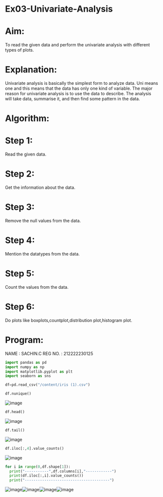 # Ex03-Univariate-Analysis
# Aim:
To read the given data and perform the univariate analysis with different types of plots.

# Explanation:
Univariate analysis is basically the simplest form to analyze data. Uni means one and this means that the data has only one kind of variable. The major reason for univariate analysis is to use the data to describe. The analysis will take data, summarise it, and then find some pattern in the data.

# Algorithm:
# Step 1:
Read the given data.

# Step 2:
Get the information about the data.

# Step 3:
Remove the null values from the data.

# Step 4:
Mention the datatypes from the data.

# Step 5:
Count the values from the data.

# Step 6:
Do plots like boxplots,countplot,distribution plot,histogram plot.

# Program:
NAME : SACHIN.C
REG NO. : 212222230125
```python
import pandas as pd
import numpy as np
import matplotlib.pyplot as plt
import seaborn as sns

df=pd.read_csv("/content/iris (1).csv")

df.nunique()
```
![image](https://github.com/Sachin-vlr/Ex03-Univariate-Analysis/assets/113497666/35035f11-6b37-4fa4-8c92-7c0f57ad8cb2)

```python
df.head()
```
![image](https://github.com/Sachin-vlr/Ex03-Univariate-Analysis/assets/113497666/b8a8fa97-c8e0-44af-93b8-1ba992f1c31d)

```python
df.tail()
```
![image](https://github.com/Sachin-vlr/Ex03-Univariate-Analysis/assets/113497666/5150482b-4c52-42b5-8863-77b1a0d57e80)

```python
df.iloc[:,4].value_counts()
```
![image](https://github.com/Sachin-vlr/Ex03-Univariate-Analysis/assets/113497666/7a22bb4e-9a1f-4a23-a2b2-32a067a5e5ae)

```python
for i in range(0,df.shape[1]):
  print("-----------",df.columns[i],"------------")
  print(df.iloc[:,i].value_counts())
  print("---------------------------------------")
```

![image](https://github.com/Sachin-vlr/Ex03-Univariate-Analysis/assets/113497666/b76f1b3e-4f70-49af-9234-c42b5811d1e1)![image](https://github.com/Sachin-vlr/Ex03-Univariate-Analysis/assets/113497666/0616f381-37bb-4c8c-a49e-ce23b706b0c2)![image](https://github.com/Sachin-vlr/Ex03-Univariate-Analysis/assets/113497666/507dd369-5492-4f37-9203-d9a2060e8acc)![image](https://github.com/Sachin-vlr/Ex03-Univariate-Analysis/assets/113497666/a76e1f58-4328-4b84-b912-9fe4e36ad767)









